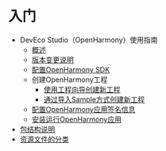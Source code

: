 # 入门

- DevEco Studio（OpenHarmony）使用指南
    - [概述](deveco-studio-overview.md)
    - [版本变更说明](deveco-studio-release-notes.md)
    - [配置OpenHarmony SDK](configuring-openharmony-sdk.md)
    - 创建OpenHarmony工程
        - [使用工程向导创建新工程](use-wizard-to-create-project.md)
        - [通过导入Sample方式创建新工程](import-sample-to-create-project.md)
    - [配置OpenHarmony应用签名信息](configuring-openharmony-app-signature.md)
    - [安装运行OpenHarmony应用](installing-openharmony-app.md)
- [包结构说明](package-structure.md)
- [资源文件的分类](basic-resource-file-categories.md)
